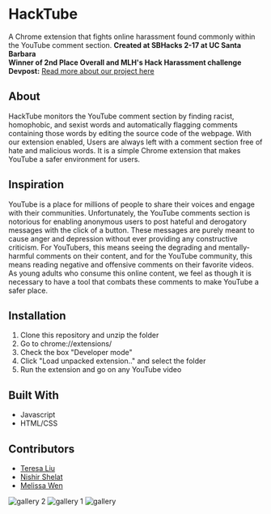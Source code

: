 # HackTube
A Chrome extension that fights online harassment found commonly within the YouTube comment section.
**Created at SBHacks 2-17 at UC Santa Barbara**  
**Winner of 2nd Place Overall and MLH's Hack Harassment challenge**   
**Devpost:** [Read more about our project here](https://devpost.com/software/hacktube)  

## About
HackTube monitors the YouTube comment section by finding racist, homophobic, and sexist words and automatically flagging comments containing those words by editing the source code of the webpage. With our extension enabled, Users are always left with a comment section free of hate and malicious words. It is a simple Chrome extension that makes YouTube a safer environment for users.

## Inspiration
YouTube is a place for millions of people to share their voices and engage with their communities. Unfortunately, the YouTube comments section is notorious for enabling anonymous users to post hateful and derogatory messages with the click of a button. These messages are purely meant to cause anger and depression without ever providing any constructive criticism. For YouTubers, this means seeing the degrading and mentally-harmful comments on their content, and for the YouTube community, this means reading negative and offensive comments on their favorite videos. As young adults who consume this online content, we feel as though it is necessary to have a tool that combats these comments to make YouTube a safer place.

## Installation
1. Clone this repository and unzip the folder
2. Go to chrome://extensions/
3. Check the box "Developer mode"
4. Click "Load unpacked extension.." and select the folder
5. Run the extension and go on any YouTube video

## Built With
- Javascript
- HTML/CSS

## Contributors
- [Teresa Liu](http://www.teresaliu.com/)
- [Nishir Shelat](http://nishirshelat.com/)
- [Melissa Wen](https://github.com/melissajwen)

![gallery 2](https://cloud.githubusercontent.com/assets/22362476/26425955/b3268c30-40a4-11e7-8522-b0d3b9385a4e.jpg)
![gallery 1](https://cloud.githubusercontent.com/assets/22362476/26425933/9ea78d0e-40a4-11e7-991f-f00e65d6b3f4.jpg)
![gallery](https://cloud.githubusercontent.com/assets/22362476/26425934/9eb16496-40a4-11e7-898a-8995dc98d279.jpg)
